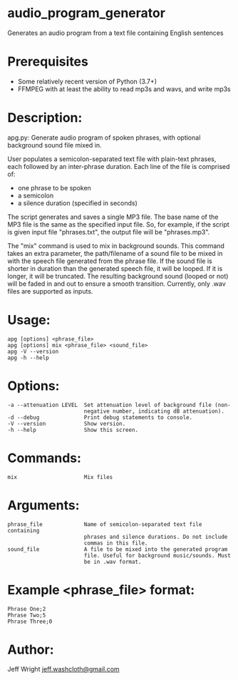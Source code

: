 # audio_program_generator
Generates an audio program from a text file containing English sentences

# Prerequisites
* Some relatively recent version of Python (3.7+)
* FFMPEG with at least the ability to read mp3s and wavs, and write mp3s

# Description:
apg.py:
Generate audio program of spoken phrases, with optional background
sound file mixed in.

User populates a semicolon-separated text file with plain-text phrases,
each followed by an inter-phrase duration. Each line of the file is
comprised of:
  - one phrase to be spoken
  - a semicolon
  - a silence duration (specified in seconds)

The script generates and saves a single MP3 file. The base name of the MP3
file is the same as the specified input file. So, for example, if the
script is given input file "phrases.txt", the output file will be
"phrases.mp3".

The "mix" command is used to mix in background sounds. This command takes
an extra parameter, the path/filename of a sound file to be mixed in with
the speech file generated from the phrase file. If the sound file is shorter
in duration than the generated speech file, it will be looped. If it is
longer, it will be truncated. The resulting background sound (looped or
not) will be faded in and out to ensure a smooth transition. Currently,
only .wav files are supported as inputs.

# Usage:
    apg [options] <phrase_file>
    apg [options] mix <phrase_file> <sound_file>
    apg -V --version
    apg -h --help

# Options:
    -a --attenuation LEVEL  Set attenuation level of background file (non-
                            negative number, indicating dB attenuation).
    -d --debug              Print debug statements to console.
    -V --version            Show version.
    -h --help               Show this screen.

# Commands:
    mix                     Mix files

# Arguments:
    phrase_file             Name of semicolon-separated text file containing
                            phrases and silence durations. Do not include
                            commas in this file.
    sound_file              A file to be mixed into the generated program
                            file. Useful for background music/sounds. Must
                            be in .wav format.

# Example <phrase_file> format:
    Phrase One;2
    Phrase Two;5
    Phrase Three;0

# Author:
Jeff Wright <jeff.washcloth@gmail.com>
